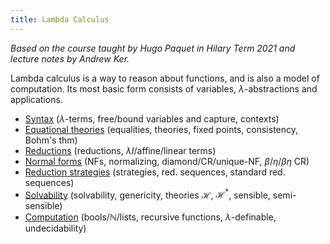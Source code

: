 ```yaml
---
title: Lambda Calculus
---
```


*Based on the course taught by Hugo Paquet in Hilary Term 2021 and lecture notes
by Andrew Ker.*

Lambda calculus is a way to reason about functions, and is also a model of
computation. Its most basic form consists of variables, $\lambda$-abstractions
and applications.

* [Syntax](notes/syntax.md)
  ($\lambda$-terms, free/bound variables and capture, contexts)
* [Equational theories](notes/theories.md)
  (equalities, theories, fixed points, consistency, Bohm's thm)
* [Reductions](notes/reductions.md)
  (reductions, $\lambda I$/affine/linear terms)
* [Normal forms](notes/nf.md) (NFs, normalizing, diamond/CR/unique-NF,
  $\beta$/$\eta$/$\beta\eta$ CR)
* [Reduction strategies](notes/redstrats.md) (strategies, red. sequences,
  standard red. sequences)
* [Solvability](notes/solvability.md) (solvability, genericity, theories
  $\mathcal H$, $\mathcal H^*$, sensible, semi-sensible)
* [Computation](notes/computation.md) (bools/$\mathbb N$/lists,
  recursive functions, $\lambda$-definable, undecidability)

